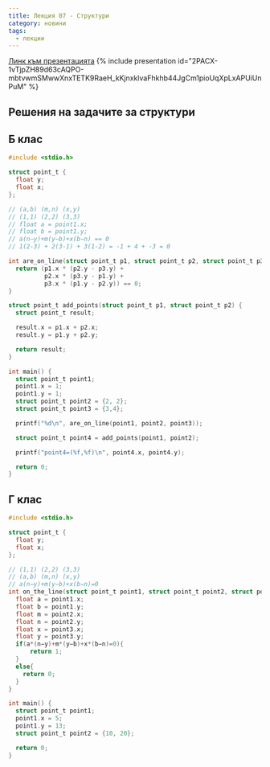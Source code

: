 ```yaml
---
title: Лекция 07 - Структури
category: новини
tags:
  - лекции
---
```


[Линк към презентацията](https://docs.google.com/presentation/d/2PACX-1vTjpZH89d63cAQPO-mbtvwmSMwwXnxTETK9RaeH_kKjnxklvaFhkhb44JgCm1pioUqXpLxAPUiUnPuM/edit?usp=sharing)
{% include presentation id="2PACX-1vTjpZH89d63cAQPO-mbtvwmSMwwXnxTETK9RaeH_kKjnxklvaFhkhb44JgCm1pioUqXpLxAPUiUnPuM" %}

## Решения на задачите за структури

## Б клас
```c
#include <stdio.h>

struct point_t {
  float y;
  float x;
};

// (a,b) (m,n) (x,y)
// (1,1) (2,2) (3,3)
// float a = point1.x;
// float b = point1.y;
// a(n−y)+m(y−b)+x(b−n) == 0
// 1(2-3) + 2(3-1) + 3(1-2) = -1 + 4 + -3 = 0

int are_on_line(struct point_t p1, struct point_t p2, struct point_t p3) {
  return (p1.x * (p2.y - p3.y) +
          p2.x * (p3.y - p1.y) +
          p3.x * (p1.y - p2.y)) == 0;
}

struct point_t add_points(struct point_t p1, struct point_t p2) {
  struct point_t result;

  result.x = p1.x + p2.x;
  result.y = p1.y + p2.y;

  return result;
}

int main() {
  struct point_t point1;
  point1.x = 1;
  point1.y = 1;
  struct point_t point2 = {2, 2};
  struct point_t point3 = {3,4};

  printf("%d\n", are_on_line(point1, point2, point3));

  struct point_t point4 = add_points(point1, point2);

  printf("point4=(%f,%f)\n", point4.x, point4.y);

  return 0;
}
```

## Г клас
```c
#include <stdio.h>

struct point_t {
  float y;
  float x;
};

// (1,1) (2,2) (3,3)
// (a,b) (m,n) (x,y)
// a(n−y)+m(y−b)+x(b−n)=0
int on_the_line(struct point_t point1, struct point_t point2, struct point_t point3){
  float a = point1.x;
  float b = point1.y;
  float m = point2.x;
  float n = point2.y;
  float x = point3.x;
  float y = point3.y;
  if(a*(n−y)+m*(y−b)+x*(b−n)=0){
      return 1;
  }
  else{
    return 0;
  }
}

int main() {
  struct point_t point1;
  point1.x = 5;
  point1.y = 13;
  struct point_t point2 = {10, 20};

  return 0;
}
```
